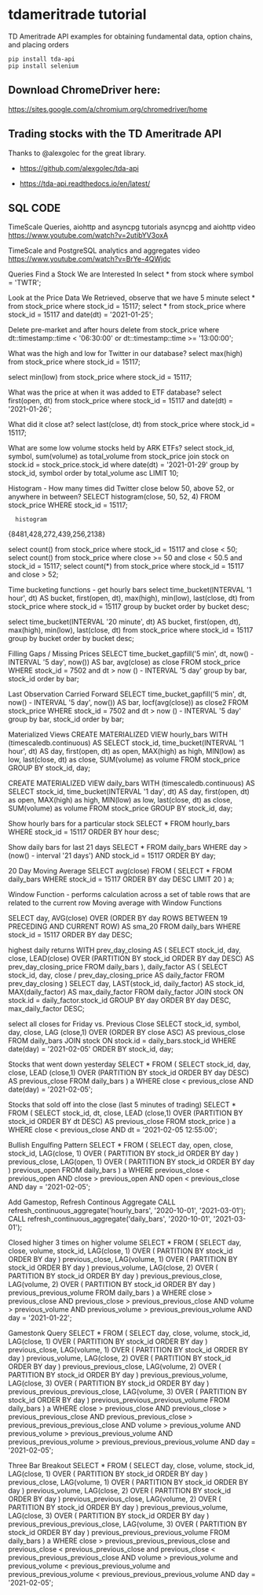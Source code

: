 # tdameritrade tutorial

TD Ameritrade API examples for obtaining fundamental data, option chains, and placing orders

```
pip install tda-api
pip install selenium
```
## Download ChromeDriver here:

https://sites.google.com/a/chromium.org/chromedriver/home

## Trading stocks with the TD Ameritrade API

Thanks to @alexgolec for the great library.
  
* https://github.com/alexgolec/tda-api

* https://tda-api.readthedocs.io/en/latest/


## SQL CODE
TimeScale Queries, aiohttp and asyncpg tutorials
asyncpg and aiohttp video
https://www.youtube.com/watch?v=2utibYV3oxA

TimeScale and PostgreSQL analytics and aggregates video
https://www.youtube.com/watch?v=BrYe-4QWjdc

Queries
Find a Stock We are Interested In
select * from stock where symbol = 'TWTR';

Look at the Price Data We Retrieved, observe that we have 5 minute
select * from stock_price where stock_id = 15117; select * from stock_price where stock_id = 15117 and date(dt) = '2021-01-25';

Delete pre-market and after hours
delete from stock_price where dt::timestamp::time < '06:30:00' or dt::timestamp::time >= '13:00:00';

What was the high and low for Twitter in our database?
select max(high) from stock_price where stock_id = 15117;

select min(low) from stock_price where stock_id = 15117;

What was the price at when it was added to ETF database?
select first(open, dt) from stock_price where stock_id = 15117 and date(dt) = '2021-01-26';

What did it close at?
select last(close, dt) from stock_price where stock_id = 15117;

What are some low volume stocks held by ARK ETFs?
select stock_id, symbol, sum(volume) as total_volume from stock_price join stock on stock.id = stock_price.stock_id where date(dt) = '2021-01-29' group by stock_id, symbol order by total_volume asc LIMIT 10;

Histogram - How many times did Twitter close below 50, above 52, or anywhere in between?
SELECT histogram(close, 50, 52, 4) FROM stock_price WHERE stock_id = 15117;

      histogram
{8481,428,272,439,256,2138}

select count() from stock_price where stock_id = 15117 and close < 50; select count() from stock_price where close >= 50 and close < 50.5 and stock_id = 15117; select count(*) from stock_price where stock_id = 15117 and close > 52;

Time bucketing functions - get hourly bars
select time_bucket(INTERVAL '1 hour', dt) AS bucket, first(open, dt), max(high), min(low), last(close, dt) from stock_price where stock_id = 15117 group by bucket order by bucket desc;

select time_bucket(INTERVAL '20 minute', dt) AS bucket, first(open, dt), max(high), min(low), last(close, dt) from stock_price where stock_id = 15117 group by bucket order by bucket desc;

Filling Gaps / Missing Prices
SELECT time_bucket_gapfill('5 min', dt, now() - INTERVAL '5 day', now()) AS bar, avg(close) as close FROM stock_price WHERE stock_id = 7502 and dt > now () - INTERVAL '5 day' group by bar, stock_id order by bar;

Last Observation Carried Forward
SELECT time_bucket_gapfill('5 min', dt, now() - INTERVAL '5 day', now()) AS bar, locf(avg(close)) as close2 FROM stock_price WHERE stock_id = 7502 and dt > now () - INTERVAL '5 day' group by bar, stock_id order by bar;

Materialized Views
CREATE MATERIALIZED VIEW hourly_bars WITH (timescaledb.continuous) AS SELECT stock_id, time_bucket(INTERVAL '1 hour', dt) AS day, first(open, dt) as open, MAX(high) as high, MIN(low) as low, last(close, dt) as close, SUM(volume) as volume FROM stock_price GROUP BY stock_id, day;

CREATE MATERIALIZED VIEW daily_bars WITH (timescaledb.continuous) AS SELECT stock_id, time_bucket(INTERVAL '1 day', dt) AS day, first(open, dt) as open, MAX(high) as high, MIN(low) as low, last(close, dt) as close, SUM(volume) as volume FROM stock_price GROUP BY stock_id, day;

Show hourly bars for a particular stock
SELECT * FROM hourly_bars WHERE stock_id = 15117 ORDER BY hour desc;

Show daily bars for last 21 days
SELECT * FROM daily_bars WHERE day > (now() - interval '21 days') AND stock_id = 15117 ORDER BY day;

20 Day Moving Average
SELECT avg(close) FROM ( SELECT * FROM daily_bars WHERE stock_id = 15117 ORDER BY day DESC LIMIT 20 ) a;

Window Function - performs calculation across a set of table rows that are related to the current row
Moving average with Window Functions

SELECT day, AVG(close) OVER (ORDER BY day ROWS BETWEEN 19 PRECEDING AND CURRENT ROW) AS sma_20 FROM daily_bars WHERE stock_id = 15117 ORDER BY day DESC;

highest daily returns
WITH prev_day_closing AS ( SELECT stock_id, day, close, LEAD(close) OVER (PARTITION BY stock_id ORDER BY day DESC) AS prev_day_closing_price FROM daily_bars ), daily_factor AS ( SELECT stock_id, day, close / prev_day_closing_price AS daily_factor FROM prev_day_closing ) SELECT day, LAST(stock_id, daily_factor) AS stock_id, MAX(daily_factor) AS max_daily_factor FROM daily_factor JOIN stock ON stock.id = daily_factor.stock_id GROUP BY day ORDER BY day DESC, max_daily_factor DESC;

select all closes for Friday vs. Previous Close
SELECT stock_id, symbol, day, close, LAG (close,1) OVER (ORDER BY close ASC) AS previous_close FROM daily_bars JOIN stock ON stock.id = daily_bars.stock_id WHERE date(day) = '2021-02-05' ORDER BY stock_id, day;

Stocks that went down yesterday
SELECT * FROM ( SELECT stock_id, day, close, LEAD (close,1) OVER (PARTITION BY stock_id ORDER BY day DESC) AS previous_close FROM daily_bars ) a WHERE close < previous_close AND date(day) = '2021-02-05';

Stocks that sold off into the close (last 5 minutes of trading)
SELECT * FROM ( SELECT stock_id, dt, close, LEAD (close,1) OVER (PARTITION BY stock_id ORDER BY dt DESC) AS previous_close FROM stock_price ) a WHERE close < previous_close AND dt = '2021-02-05 12:55:00';

Bullish Engulfing Pattern
SELECT * FROM ( SELECT day, open, close, stock_id, LAG(close, 1) OVER ( PARTITION BY stock_id ORDER BY day ) previous_close, LAG(open, 1) OVER ( PARTITION BY stock_id ORDER BY day ) previous_open FROM daily_bars ) a WHERE previous_close < previous_open AND close > previous_open AND open < previous_close
AND day = '2021-02-05';

Add Gamestop, Refresh Continous Aggregate
CALL refresh_continuous_aggregate('hourly_bars', '2020-10-01', '2021-03-01'); CALL refresh_continuous_aggregate('daily_bars', '2020-10-01', '2021-03-01');

Closed higher 3 times on higher volume
SELECT * FROM ( SELECT day, close, volume, stock_id, LAG(close, 1) OVER ( PARTITION BY stock_id ORDER BY day ) previous_close, LAG(volume, 1) OVER ( PARTITION BY stock_id ORDER BY day ) previous_volume, LAG(close, 2) OVER ( PARTITION BY stock_id ORDER BY day ) previous_previous_close, LAG(volume, 2) OVER ( PARTITION BY stock_id ORDER BY day ) previous_previous_volume FROM daily_bars ) a WHERE close > previous_close AND previous_close > previous_previous_close AND volume > previous_volume AND previous_volume > previous_previous_volume AND day = '2021-01-22';

Gamestonk Query
SELECT * FROM ( SELECT day, close, volume, stock_id, LAG(close, 1) OVER ( PARTITION BY stock_id ORDER BY day ) previous_close, LAG(volume, 1) OVER ( PARTITION BY stock_id ORDER BY day ) previous_volume, LAG(close, 2) OVER ( PARTITION BY stock_id ORDER BY day ) previous_previous_close, LAG(volume, 2) OVER ( PARTITION BY stock_id ORDER BY day ) previous_previous_volume, LAG(close, 3) OVER ( PARTITION BY stock_id ORDER BY day ) previous_previous_previous_close, LAG(volume, 3) OVER ( PARTITION BY stock_id ORDER BY day ) previous_previous_previous_volume FROM daily_bars ) a WHERE close > previous_close AND previous_close > previous_previous_close AND previous_previous_close > previous_previous_previous_close AND volume > previous_volume AND previous_volume > previous_previous_volume AND previous_previous_volume > previous_previous_previous_volume AND day = '2021-02-05';

Three Bar Breakout
SELECT * FROM ( SELECT day, close, volume, stock_id, LAG(close, 1) OVER ( PARTITION BY stock_id ORDER BY day ) previous_close, LAG(volume, 1) OVER ( PARTITION BY stock_id ORDER BY day ) previous_volume, LAG(close, 2) OVER ( PARTITION BY stock_id ORDER BY day ) previous_previous_close, LAG(volume, 2) OVER ( PARTITION BY stock_id ORDER BY day ) previous_previous_volume, LAG(close, 3) OVER ( PARTITION BY stock_id ORDER BY day ) previous_previous_previous_close, LAG(volume, 3) OVER ( PARTITION BY stock_id ORDER BY day ) previous_previous_previous_volume FROM daily_bars ) a WHERE close > previous_previous_previous_close and previous_close < previous_previous_close and previous_close < previous_previous_previous_close AND volume > previous_volume and previous_volume < previous_previous_volume and previous_previous_volume < previous_previous_previous_volume AND day = '2021-02-05';